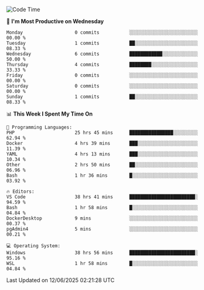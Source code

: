 <!--START_SECTION:waka-->
![Code Time](http://img.shields.io/badge/Code%20Time-5%2C077%20hrs%2040%20mins-blue)

📅 **I'm Most Productive on Wednesday** 

```text
Monday                   0 commits           ░░░░░░░░░░░░░░░░░░░░░░░░░   00.00 % 
Tuesday                  1 commits           ██░░░░░░░░░░░░░░░░░░░░░░░   08.33 % 
Wednesday                6 commits           ████████████░░░░░░░░░░░░░   50.00 % 
Thursday                 4 commits           ████████░░░░░░░░░░░░░░░░░   33.33 % 
Friday                   0 commits           ░░░░░░░░░░░░░░░░░░░░░░░░░   00.00 % 
Saturday                 0 commits           ░░░░░░░░░░░░░░░░░░░░░░░░░   00.00 % 
Sunday                   1 commits           ██░░░░░░░░░░░░░░░░░░░░░░░   08.33 % 
```


📊 **This Week I Spent My Time On** 

```text
💬 Programming Languages: 
PHP                      25 hrs 45 mins      ████████████████░░░░░░░░░   62.94 % 
Docker                   4 hrs 39 mins       ███░░░░░░░░░░░░░░░░░░░░░░   11.39 % 
YAML                     4 hrs 13 mins       ███░░░░░░░░░░░░░░░░░░░░░░   10.34 % 
Other                    2 hrs 50 mins       ██░░░░░░░░░░░░░░░░░░░░░░░   06.96 % 
Bash                     1 hr 36 mins        █░░░░░░░░░░░░░░░░░░░░░░░░   03.92 % 

🔥 Editors: 
VS Code                  38 hrs 41 mins      ████████████████████████░   94.59 % 
Bash                     1 hr 58 mins        █░░░░░░░░░░░░░░░░░░░░░░░░   04.84 % 
DockerDesktop            9 mins              ░░░░░░░░░░░░░░░░░░░░░░░░░   00.37 % 
pgAdmin4                 5 mins              ░░░░░░░░░░░░░░░░░░░░░░░░░   00.21 % 

💻 Operating System: 
Windows                  38 hrs 56 mins      ████████████████████████░   95.16 % 
WSL                      1 hr 58 mins        █░░░░░░░░░░░░░░░░░░░░░░░░   04.84 % 
```


 Last Updated on 12/06/2025 02:21:28 UTC
<!--END_SECTION:waka-->
